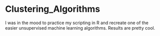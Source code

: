 # Clustering_Algorithms
I was in the mood to practice my scripting in R and recreate one of the easier unsupervised machine learning algorithms.  Results are pretty cool. 
